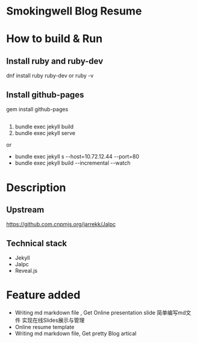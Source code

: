 # Smokingwell Blog Resume

# How to build & Run
## Install ruby and ruby-dev
dnf install ruby ruby-dev
or 
ruby -v
## Install github-pages
gem install github-pages

## 
1) bundle exec jekyll build
2) bundle exec jekyll serve

or 

* bundle exec jekyll s --host=10.72.12.44 --port=80
* bundle exec jekyll build --incremental --watch

# Description
## Upstream 
https://github.com.cnpmjs.org/jarrekk/Jalpc
## Technical stack
* Jekyll
* Jalpc
* Reveal.js

# Feature added
* Writing md markdown file , Get Online presentation slide 简单编写md文件 实现在线Slides展示与管理
* Online resume template
* Writing md markdown file, Get pretty Blog artical
